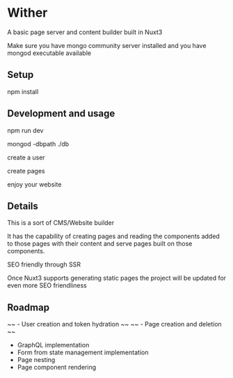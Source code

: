 # Wither

A basic page server and content builder built in Nuxt3

Make sure you have mongo community server installed and you have mongod executable available

## Setup

npm install

## Development and usage

npm run dev

mongod -dbpath ./db

create a user

create pages

enjoy your website

## Details

This is a sort of CMS/Website builder

It has the capability of creating pages and reading the components added to those pages with their content and serve pages built on those components.

SEO friendly through SSR

Once Nuxt3 supports generating static pages the project will be updated for even more SEO friendliness

## Roadmap

~~ - User creation and token hydration ~~
~~ - Page creation and deletion ~~

- GraphQL implementation
- Form from state management implementation
- Page nesting
- Page component rendering
